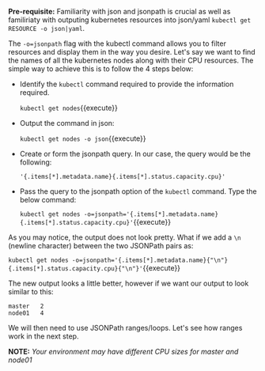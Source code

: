 **Pre-requisite:**
Familiarity with json and jsonpath is crucial as well as familiriaty with outputing kubernetes resources into json/yaml `kubectl get RESOURCE -o json|yaml`.

The `-o=jsonpath` flag with the kubectl command allows you to filter resources and display them in the way you desire.
Let's say we want to find the names of all the kubernetes nodes along with their CPU resources. The simple way to achieve this is to follow the 4 steps below:

  - Identify the `kubectl` command required to provide the information required.

      `kubectl get nodes`{{execute}}

  - Output the command in json:

      `kubectl get nodes -o json`{{execute}}

  - Create or form the jsonpath query. In our case, the query would be the following:

     `'{.items[*].metadata.name}{.items[*].status.capacity.cpu}'`

  - Pass the query to the jsonpath option of the `kubectl` command. Type the below command:

     `kubectl get nodes -o=jsonpath='{.items[*].metadata.name} {.items[*].status.capacity.cpu}'`{{execute}}

As you may notice, the output does not look pretty. What if we add a `\n` (newline character) between the two JSONPath pairs as:

  `kubectl get nodes -o=jsonpath='{.items[*].metadata.name}{"\n"}{.items[*].status.capacity.cpu}{"\n"}'`{{execute}}

The new output looks a little better, however if we want our output to look similar to this:

```
master   2
node01   4
```

We will then need to use JSONPath ranges/loops. Let's see how ranges work in the next step.

**NOTE:** *Your environment may have different CPU sizes for master and node01*